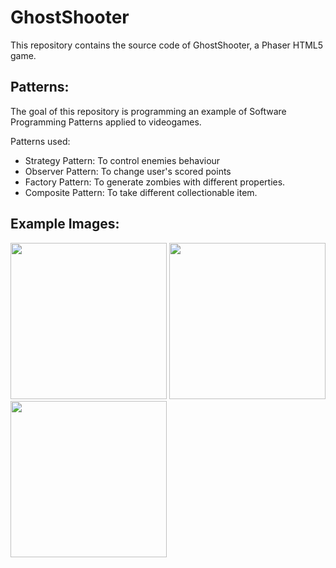 # GhostShooter

This repository contains the source code of GhostShooter, a Phaser HTML5 game.

## Patterns:

The goal of this repository is programming an example of Software Programming Patterns applied to videogames.

Patterns used:
- Strategy Pattern: To control enemies behaviour
- Observer Pattern: To change user's scored points
- Factory Pattern: To generate zombies with different properties.
- Composite Pattern: To take different collectionable item.

## Example Images:

<img src="http://i.imgur.com/9CI6kGc.png" width="250">
<img src="http://i.imgur.com/nVu7jQm.png" width="250">
<img src="http://i.imgur.com/iPQI9TN.png" width="250">
